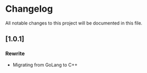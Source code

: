 # Changelog

All notable changes to this project will be documented in this file.

## [1.0.1]
### Rewrite
- Migrating from GoLang to C++
